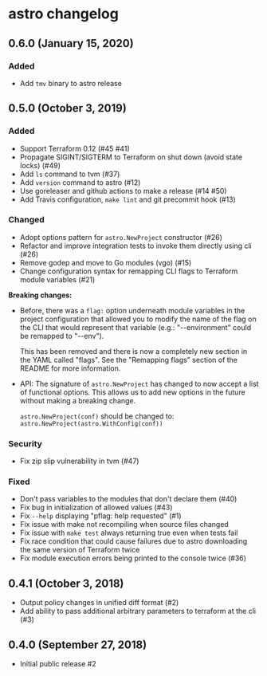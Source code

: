 # astro changelog

## 0.6.0 (January 15, 2020)

### Added
* Add `tmv` binary to astro release

## 0.5.0 (October 3, 2019)

### Added
* Support Terraform 0.12 (#45 #41)
* Propagate SIGINT/SIGTERM to Terraform on shut down (avoid state locks) (#49)
* Add `ls` command to tvm (#37)
* Add `version` command to astro (#12)
* Use goreleaser and github actions to make a release (#14 #50)
* Add Travis configuration, `make lint` and git precommit hook (#13)

### Changed
* Adopt options pattern for `astro.NewProject` constructor (#26)
* Refactor and improve integration tests to invoke them directly using cli (#26)
* Remove godep and move to Go modules (vgo) (#15)
* Change configuration syntax for remapping CLI flags to Terraform module
  variables (#21)

**Breaking changes:**

* Before, there was a `flag:` option underneath module variables in the project
  configuration that allowed you to modify the name of the flag on the CLI that
  would represent that variable (e.g.: "--environment" could be remapped to
  "--env").

  This has been removed and there is now a completely new section in the YAML
  called "flags". See the "Remapping flags" section of the README for more
  information.

* API: The signature of `astro.NewProject` has changed to now accept a list of
  functional options. This allows us to add new options in the future without
  making a breaking change.

  `astro.NewProject(conf)` should be changed to:
  `astro.NewProject(astro.WithConfig(conf))`

### Security
* Fix zip slip vulnerability in tvm (#47)

### Fixed
* Don't pass variables to the modules that don't declare them (#40)
* Fix bug in initialization of allowed values (#43)
* Fix `--help` displaying "pflag: help requested" (#1)
* Fix issue with make not recompiling when source files changed
* Fix issue with `make test` always returning true even when tests fail
* Fix race condition that could cause failures due to astro downloading the
  same version of Terraform twice
* Fix module execution errors being printed to the console twice (#36)

## 0.4.1 (October 3, 2018)

* Output policy changes in unified diff format (#2)
* Add ability to pass additional arbitrary parameters to terraform at the cli (#3)

## 0.4.0 (September 27, 2018)

* Initial public release #2
